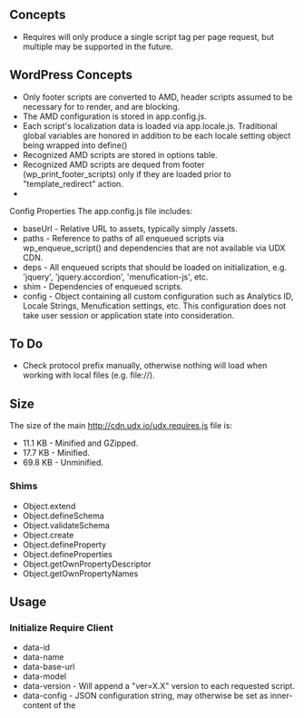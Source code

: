 ## Concepts

 - Requires will only produce a single script tag per page request, but multiple may be supported in the future.

## WordPress Concepts
* Only footer scripts are converted to AMD, header scripts assumed to be necessary for <body> to render, and are blocking.
* The AMD configuration is stored in app.config.js.
* Each script's localization data is loaded via app.locale.js. Traditional global variables are honored in addition to be each locale setting object being wrapped into define()
* Recognized AMD scripts are stored in options table.
* Recognized AMD scripts are dequed from footer (wp_print_footer_scripts) only if they are loaded prior to "template_redirect" action.
*

Config Properties
The app.config.js file includes:
* baseUrl - Relative URL to assets, typically simply /assets.
* paths - Reference to paths of all enqueued scripts via wp_enqueue_script() and dependencies that are not available via UDX CDN.
* deps - All enqueued scripts that should be loaded on initialization, e.g. 'jquery', 'jquery.accordion', 'menufication-js', etc.
* shim - Dependencies of enqueued scripts.
* config - Object containing all custom configuration such as Analytics ID, Locale Strings, Menufication settings, etc. This configuration does not take user session or application state into consideration.

## To Do
* Check protocol prefix manually, otherwise nothing will load when working with local files (e.g. file://).

## Size
The size of the main http://cdn.udx.io/udx.requires.js file is:
* 11.1 KB - Minified and GZipped.
* 17.7 KB - Minified.
* 69.8 KB - Unminified.

### Shims

* Object.extend
* Object.defineSchema
* Object.validateSchema
* Object.create
* Object.defineProperty
* Object.defineProperties
* Object.getOwnPropertyDescriptor
* Object.getOwnPropertyNames

## Usage

### Initialize Require Client

* data-id
* data-name
* data-base-url
* data-model
* data-version - Will append a "ver=X.X" version to each requested script.
* data-config - JSON configuration string, may otherwise be set as inner-content of the <script> tag.
* data-main
* data-status - (loading|ready|error)
* data-requiremodule
* data-requirecontext
* data-requires / data-require / data-enqueue

### Initialize WordPress Handler

```php
// Initialize.
$_requires = new \UsabilityDynamics\Requires;

// Configure..
$_requires->set(array(
  'paths' => '/scripts/app.state.js',
  'scopes' => 'public',
  'debug' => true
)));

// Define Libraries.
$_requires->add( 'udx.knockout' );
$_requires->add( 'wpp.ui.supermap' );
$_requires->add( 'wpp.ui.admin.settings' );

// Render HTML tag.
$_requires->render_tag();
```

### In Header

```html
<script data-debug="true" src="//cdn.udx.io/requires.js"></script>
```

### In Body

```html
<div data-requires="udx.wp-property.supermap"></div>
<div data-requires="udx.elastic-filter"></div>
<div data-requires="crowdfavorite.carrington-build.slider"></div>
<div data-requires="bootstrap.carousel"></div>
```

## License

(The MIT License)

Copyright (c) 2013 Usability Dynamics, Inc. &lt;info@usabilitydynamics.com&gt;

Permission is hereby granted, free of charge, to any person obtaining
a copy of this software and associated documentation files (the
'Software'), to deal in the Software without restriction, including
without limitation the rights to use, copy, modify, merge, publish,
distribute, sublicense, and/or sell copies of the Software, and to
permit persons to whom the Software is furnished to do so, subject to
the following conditions:

The above copyright notice and this permission notice shall be
included in all copies or substantial portions of the Software.

THE SOFTWARE IS PROVIDED 'AS IS', WITHOUT WARRANTY OF ANY KIND,
EXPRESS OR IMPLIED, INCLUDING BUT NOT LIMITED TO THE WARRANTIES OF
MERCHANTABILITY, FITNESS FOR A PARTICULAR PURPOSE AND NONINFRINGEMENT.
IN NO EVENT SHALL THE AUTHORS OR COPYRIGHT HOLDERS BE LIABLE FOR ANY
CLAIM, DAMAGES OR OTHER LIABILITY, WHETHER IN AN ACTION OF CONTRACT,
TORT OR OTHERWISE, ARISING FROM, OUT OF OR IN CONNECTION WITH THE
SOFTWARE OR THE USE OR OTHER DEALINGS IN THE SOFTWARE.